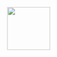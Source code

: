 <div id="header" align="left">
    <img src="https://media.giphy.com/media/MeJgB3yMMwIaHmKD4z/giphy.gif" width="100"/>
</div>

<!--
**NadjaGrothe/NadjaGrothe** is a ✨ _special_ ✨ repository because its `README.md` (this file) appears on your GitHub profile.

Here are some ideas to get you started:

- 🔭 I’m currently working on ...
- 🌱 I’m currently learning ...
- 👯 I’m looking to collaborate on ...
- 🤔 I’m looking for help with ...
- 💬 Ask me about ...
- 📫 How to reach me: ...
- 😄 Pronouns: ...
- ⚡ Fun fact: ...
-->
